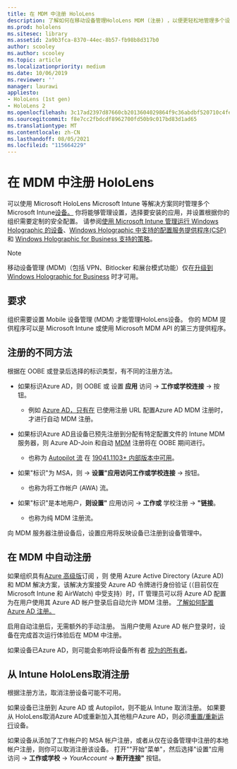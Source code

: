 ```yaml
---
title: 在 MDM 中注册 HoloLens
description: 了解如何在移动设备管理HoloLens MDM (注册) ，以便更轻松地管理多个设备。
ms.prod: hololens
ms.sitesec: library
ms.assetid: 2a9b3fca-8370-44ec-8b57-fb98b8d317b0
author: scooley
ms.author: scooley
ms.topic: article
ms.localizationpriority: medium
ms.date: 10/06/2019
ms.reviewer: ''
manager: laurawi
appliesto:
- HoloLens (1st gen)
- HoloLens 2
ms.openlocfilehash: 3c17ad2397d87660cb2013604029864f9c36abdbf520710c4fe5952e3440e3a5
ms.sourcegitcommit: f8e7cc2fbdcdf8962700fd50b9c017bd83d1ad65
ms.translationtype: MT
ms.contentlocale: zh-CN
ms.lasthandoff: 08/05/2021
ms.locfileid: "115664229"
---
```

# <a name="enroll-hololens-in-mdm"></a>在 MDM 中注册 HoloLens

可以使用 Microsoft HoloLens Microsoft Intune 等解决方案同时管理多个 Microsoft Intune[设备。](/intune/windows-holographic-for-business) 你将能够管理设置，选择要安装的应用，并设置根据你的组织需要定制的安全配置。 请参阅[使用 Microsoft Intune 管理运行 Windows Holographic 的设备](/intune/windows-holographic-for-business)、[Windows Holographic 中支持的配置服务提供程序(CSP)](https://msdn.microsoft.com/windows/hardware/commercialize/customize/mdm/configuration-service-provider-reference#hololens) 和 [Windows Holographic for Business 支持的策略](https://msdn.microsoft.com/windows/hardware/commercialize/customize/mdm/policy-configuration-service-provider#hololenspolicies)。

> [!NOTE]
> 移动设备管理 (MDM)（包括 VPN、Bitlocker 和展台模式功能）仅在[升级到 Windows Holographic for Business](hololens1-upgrade-enterprise.md) 时才可用。

## <a name="requirements"></a>要求

 组织需要设置 Mobile 设备管理 (MDM) 才能管理HoloLens设备。 你的 MDM 提供程序可以是 Microsoft Intune 或使用 Microsoft MDM API 的第三方提供程序。
 
## <a name="different-ways-to-enroll"></a>注册的不同方法

根据在 OOBE 或登录后选择的标识类型，有不同的注册方法。 [](hololens-identity.md)

- 如果标识Azure AD，则 OOBE 或 设置 **应用** 访问  ->  **工作或学校连接**  ->  按钮。
    - 例如 [Azure AD，只有在](hololens-enroll-mdm.md#auto-enrollment-in-mdm) 已使用注册 URL 配置Azure AD MDM 注册时，才进行自动 MDM 注册。
     
- 如果标识Azure AD且设备已预先注册到分配有特定配置文件的 Intune MDM 服务器，则 Azure AD-Join 和自动 [MDM](hololens-enroll-mdm.md#auto-enrollment-in-mdm) 注册将在 OOBE 期间进行。
    - 也称为 [Autopilot 流](hololens2-autopilot.md) 在 [19041.1103+ 内部版本中可用](hololens-release-notes.md#windows-holographic-version-2004)。
    

- 如果"标识"为 MSA，则  ->  **设置"应用访问工作或学校连接**  ->  按钮。
    - 也称为将工作帐户 (AWA) 流。
- 如果"标识"是本地用户，**则设置"** 应用访问  ->  **工作或** 学校注册  ->  **"链接**。
    - 也称为纯 MDM 注册流。

向 MDM 服务器注册设备后，设置应用将反映设备已注册到设备管理中。

## <a name="auto-enrollment-in-mdm"></a>在 MDM 中自动注册

如果组织具有[Azure 高级版](https://azure.microsoft.com/overview/)订阅 ，则 使用 Azure Active Directory (Azure AD) 和 MDM 解决方案，该解决方案接受 Azure AD 令牌进行身份验证 (（目前仅在 Microsoft Intune 和 AirWatch) 中受支持）时，IT 管理员可以将 Azure AD 配置为在用户使用其 Azure AD 帐户登录后自动允许 MDM 注册。 [了解如何配置 Azure AD 注册。](/mem/intune/enrollment/windows-enroll#enable-windows-10-automatic-enrollment)

启用自动注册后，无需额外的手动注册。 当用户使用 Azure AD 帐户登录时，设备在完成首次运行体验后在 MDM 中注册。

如果设备已Azure AD，则可能会影响将设备所有者 [视为的所有者](security-adminless-os.md#device-owner)。

## <a name="unenroll-hololens-from-intune"></a>从 Intune HoloLens取消注册

根据注册方法，取消注册设备可能不可用。

如果设备已注册到 Azure AD 或 Autopilot，则不能从 Intune 取消注册。 如果要从 HoloLens取消Azure AD或重新加入其他租户Azure AD，则必须[重置/重新运行](hololens-recovery.md#reset-the-device)设备。

如果设备从添加了工作帐户的 MSA 帐户注册，或者从仅在设备管理中注册的本地帐户注册，则你可以取消注册该设备。 打开""开始"菜单"，然后选择"设置"应用访问  ->  **工作或学校**  ->  *YourAccount*  ->  **断开连接"** 按钮。